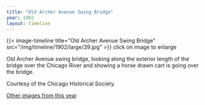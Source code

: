 ```yaml
---
title: "Old Archer Avenue Swing Bridge"
year: 1902
layout: timeline
---
```


{{< image-timeline title="Old Archer Avenue Swing Bridge" src="/img/timeline/1902/large/39.jpg" >}}
click on image to enlarge

Old Archer Avenue swing bridge, looking along the exterior length of the bridge over the Chicago River and showing a horse drawn cart is going over the bridge. 

Courtesy of the Chicago Historical Society.

[Other images from this year](/historical/timeline/1902)